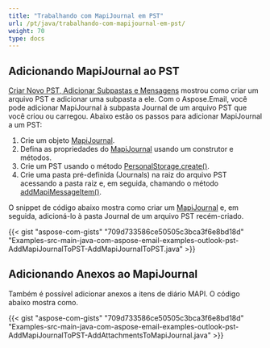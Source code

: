 ```yaml
---
title: "Trabalhando com MapiJournal em PST"
url: /pt/java/trabalhando-com-mapijournal-em-pst/
weight: 70
type: docs
---
```


## **Adicionando MapiJournal ao PST**

[Criar Novo PST, Adicionar Subpastas e Mensagens](/email/java/criar-novo-pst-adicionar-subpastas-e-mensagens/) mostrou como criar um arquivo PST e adicionar uma subpasta a ele. Com o Aspose.Email, você pode adicionar MapiJournal à subpasta Journal de um arquivo PST que você criou ou carregou. Abaixo estão os passos para adicionar MapiJournal a um PST:

1. Crie um objeto [MapiJournal](https://reference.aspose.com/email/java/com.aspose.email/mapijournal/).
1. Defina as propriedades do [MapiJournal](https://reference.aspose.com/email/java/com.aspose.email/mapijournal/) usando um construtor e métodos.
1. Crie um PST usando o método [PersonalStorage.create()](https://reference.aspose.com/email/java/com.aspose.email/personalstorage/#create-java.io.OutputStream-int-).
1. Crie uma pasta pré-definida (Journals) na raiz do arquivo PST acessando a pasta raiz e, em seguida, chamando o método [addMapiMessageItem()](https://reference.aspose.com/email/java/com.aspose.email/folderinfo/#addMapiMessageItem-com.aspose.email.IMapiMessageItem-).

O snippet de código abaixo mostra como criar um [MapiJournal](https://reference.aspose.com/email/java/com.aspose.email/mapijournal/) e, em seguida, adicioná-lo à pasta Journal de um arquivo PST recém-criado.

{{< gist "aspose-com-gists" "709d733586ce50505c3bca3f6e8bd18d" "Examples-src-main-java-com-aspose-email-examples-outlook-pst-AddMapiJournalToPST-AddMapiJournalToPST.java" >}}

## **Adicionando Anexos ao MapiJournal**

Também é possível adicionar anexos a itens de diário MAPI. O código abaixo mostra como.

{{< gist "aspose-com-gists" "709d733586ce50505c3bca3f6e8bd18d" "Examples-src-main-java-com-aspose-email-examples-outlook-pst-AddMapiJournalToPST-AddAttachmentsToMapiJournal.java" >}}